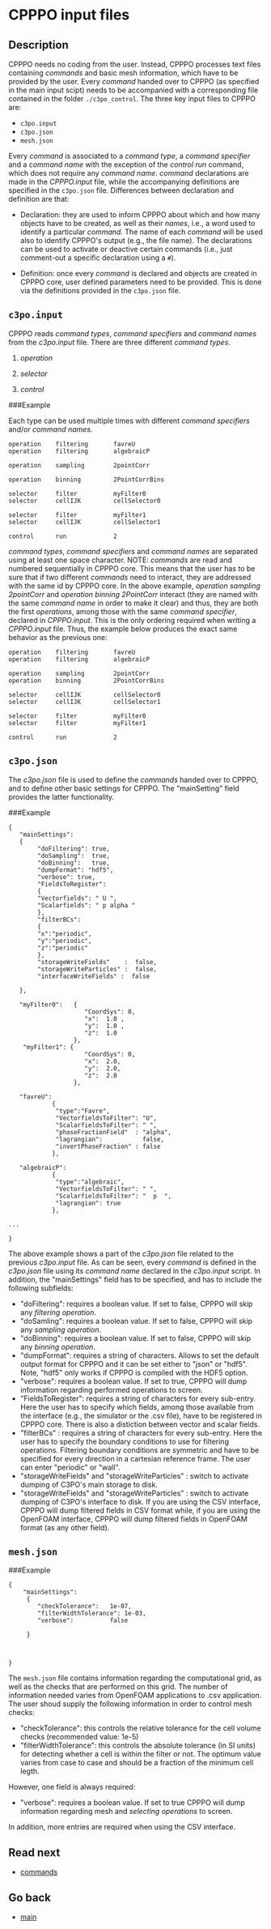 CPPPO input files
===============


Description
---------------------
CPPPO needs no coding from the user. Instead, CPPPO processes text files containing _commands_ and basic mesh information, which have to be provided by the user. Every _command_ handed over to CPPPO (as specified in the main input scipt) needs to be accompanied with a corresponding file contained in the folder `./c3po_control`. The three key input files to CPPPO are:

- `c3po.input`
- `c3po.json`
- `mesh.json`


Every _command_ is associated to a _command type_, a _command specifier_ and a _command name_ with the exception of the _control run_ command, which does not require any _command name_. _command_ declarations are made in the _CPPPO.input_ file, while the accompanying definitions are specified in the `c3po.json` file. Differences between declaration and definition are that:

* Declaration: they are used to inform CPPPO about which and how many objects have to be created, as well as their _names_, i.e., a word used to identify a particular _command_. The name of each _command_ will be used also to identify CPPPO's output (e.g., the file name). The declarations can be used to activate or deactive certain commands (i.e., just comment-out a specific declaration using a `#`).

* Definition: once every _command_ is declared and objects are created in CPPPO core, user defined parameters need to be provided. This is done via the definitions provided in the `c3po.json` file.

`c3po.input`
---------------------
CPPPO reads _command types_, _command specifiers_ and _command names_ from the _c3po.input_ file. There are three different _command types_. 

1.  _operation_

2.  _selector_

3.  _control_

###Example

Each type can be used multiple times with different _command specifiers_ and/or _command names_.

```
operation    filtering       favreU
operation    filtering       algebraicP

operation    sampling        2pointCorr

operation    binning         2PointCorrBins

selector     filter          myFilter0
selector     cellIJK         cellSelector0

selector     filter          myFilter1
selector     cellIJK         cellSelector1   

control      run             2

```
_command types_, _command specifiers_ and _command names_ are separated using at least one space character. 
NOTE: _commands_ are read and numbered sequentially in CPPPO core. This means that the user has to be sure that if two different _commands_ need to interact, they are addressed with the same id by CPPPO core. In the above example, _operation sampling 2pointCorr_ and _operation binning 2PointCorr_ interact (they are named with the same _command name_ in order to make it clear) and thus, they are both the first _operations_, among those with the same _command specifier_, declared in _CPPPO.input_. This is the only ordering required when writing a _CPPPO.input_ file. Thus, the example below produces the exact same behavior as the previous one:


```
operation    filtering       favreU
operation    filtering       algebraicP

operation    sampling        2pointCorr
operation    binning         2PointCorrBins

selector     cellIJK         cellSelector0
selector     cellIJK         cellSelector1

selector     filter          myFilter0
selector     filter          myFilter1
   
control      run             2

```
`c3po.json`
---------------------
The _c3po.json_ file is used to define the _commands_ handed over to CPPPO, and to define other basic settings for CPPPO. The "mainSetting" field provides the latter functionality.

###Example

```
{
   "mainSettings":
   {
        "doFiltering": true,
        "doSampling":  true,
        "doBinning":   true,
        "dumpFormat": "hdf5",
        "verbose": true,
        "FieldsToRegister":
        {
        "Vectorfields": " U ",
        "Scalarfields": " p alpha "
        },
        "filterBCs":
        {
        "x":"periodic",
        "y":"periodic",
        "z":"periodic"
        },
        "storageWriteFields"    :  false,
        "storageWriteParticles" :  false,
        "interfaceWriteFields" :  false
     
   },
  
   "myFilter0":	  { 
                     "CoordSys": 0, 
                     "x":  1.0 , 
                     "y":  1.0 ,
                     "z":  1.0 
                  },
    "myFilter1": { 
                     "CoordSys": 0, 
                     "x":  2.0, 
                     "y":  2.0,
                     "z":  2.0 
                  },
    
   "favreU": 
            {
             "type":"Favre",
             "VectorfieldsToFilter": "U",
             "ScalarfieldsToFilter": " ",
             "phaseFractionField"  : "alpha",
             "lagrangian":           false,
             "invertPhaseFraction" : false
            },
   
   "algebraicP": 
            {
             "type":"algebraic",
             "VectorfieldsToFilter": " ",
             "ScalarfieldsToFilter": "  p  ",
             "lagrangian": true
            },
            
...

}

```
The above example shows a part of the _c3po.json_ file related to the previous _c3po.input_ file. As can be seen, every _command_ is defined in the _c3po.json_ file using its _command name_ declared in the _c3po.input_ script. In addition, the "mainSettings" field has to be specified, and has to include the following subfields:

* "doFiltering": requires a boolean value. If set to false, CPPPO will skip any _filtering operation_. 
* "doSamling":   requires a boolean value. If set to false, CPPPO will skip any _sampling operation_. 
* "doBinning":   requires a boolean value. If set to false, CPPPO will skip any _binning operation_.
* "dumpFormat":  requires a string of characters. Allows to set the default output format for CPPPO and it can be set either to "json" or "hdf5". Note, "hdf5" only works if CPPPO is compiled with the HDF5 option.
* "verbose": requires a boolean value. If set to true, CPPPO will dump information regarding performed operations to screen.
* "FieldsToRegister": requires a string of characters for every sub-entry. Here the user has to specify which fields, among those available from the interface (e.g., the simulator or the .csv file), have to be registered in CPPPO core. There is also a distiction between vector and scalar fields.
* "filterBCs" : requires a string of characters for every sub-entry. Here the user has to specify the boundary conditions to use for filtering operations. Filtering boundary conditions are symmetric and have to be specified for every direction in a cartesian reference frame. The user can enter "periodic" or "wall".
* "storageWriteFields" and "storageWriteParticles" : switch to activate dumping of C3PO's main storage to disk.
* "storageWriteFields" and "storageWriteParticles" : switch to activate dumping of C3PO's interface to disk. If you are using the CSV interface, CPPPO will dump filtered fields in CSV format while, if you are using the OpenFOAM interface, CPPPO will dump filtered fields in OpenFOAM format (as any other field).

`mesh.json`
---------------------
###Example

```
{
    "mainSettings": 
     {
        "checkTolerance":   1e-07,
        "filterWidthTolerance": 1e-03,
        "verbose":          false
        
     }



}
```
The `mesh.json` file contains information regarding the computational grid, as well as the checks that are performed on this grid. The number of information needed varies from OpenFOAM applications to .csv application. The user shoud supply the following information in order to control mesh checks:

* "checkTolerance":         this controls the relative tolerance for the cell volume checks (recommended value: 1e-5)
* "filterWidthTolerance":   this controls the absolute tolerance (in SI units) for detecting whether a cell is within the filter or not. The optimum value varies from case to case and should be a fraction of the minimum cell legth.

However, one field is always required:

* "verbose": requires a boolean value. If set to true CPPPO will dump information regarding mesh and _selecting operations_ to screen.

In addition, more entries are required when using the CSV interface.

Read next
-----------
 - [commands](10_commandTypes.md)
 
Go back
-----------
 - [main](01_main.md)

